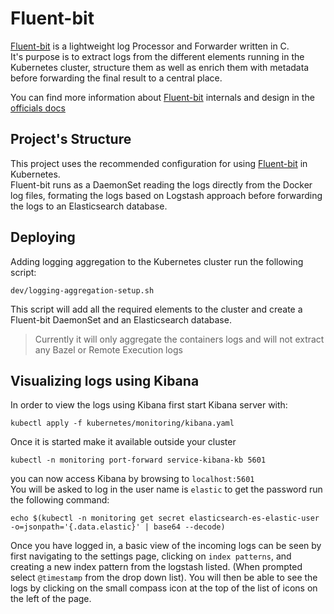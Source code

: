 # Fluent-bit

[Fluent-bit][fluent-bit] is a lightweight log Processor and Forwarder written in C.  
It's purpose is to extract logs from the different elements running in the Kubernetes cluster, structure them as well as enrich them with metadata before forwarding the final result to a central place.

You can find more information about [Fluent-bit][fluent-bit] internals and design in the [officials docs][official-docs]

## Project's Structure

This project uses the recommended configuration for using [Fluent-bit][fluent-bit] in Kubernetes.  
Fluent-bit runs as a DaemonSet reading the logs directly from the Docker log files, formating the logs based on Logstash approach before forwarding the logs to an Elasticsearch database.

## Deploying 

Adding logging aggregation to the Kubernetes cluster run the following script:

```
dev/logging-aggregation-setup.sh
```

This script will add all the required elements to the cluster and create a Fluent-bit DaemonSet and an Elasticsearch database.  
> Currently it will only aggregate the containers logs and will not extract any Bazel or Remote Execution logs

## Visualizing logs using Kibana

In order to view the logs using Kibana first start Kibana server with:

```
kubectl apply -f kubernetes/monitoring/kibana.yaml
```

Once it is started make it available outside your cluster

```
kubectl -n monitoring port-forward service-kibana-kb 5601
```

you can now access Kibana by browsing to `localhost:5601`  
You will be asked to log in the user name is `elastic` to get the password run the following command:

```
echo $(kubectl -n monitoring get secret elasticsearch-es-elastic-user -o=jsonpath='{.data.elastic}' | base64 --decode)
```
Once you have logged in, a basic view of the incoming logs can be seen by first navigating to the settings page, clicking on `index patterns`, and creating a new index pattern from the logstash listed. (When prompted select `@timestamp` from the drop down list). You will then be able to see the logs by clicking on the small compass icon at the top of the list of icons on the left of the page.

[fluent-bit]: https://fluentbit.io/
[official-docs]: https://docs.fluentbit.io/manual/getting_started

